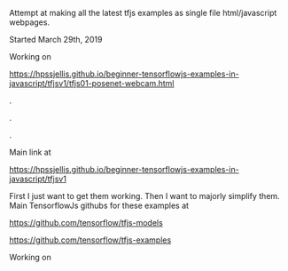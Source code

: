 Attempt at making all the latest tfjs examples as single file html/javascript webpages.

Started March 29th, 2019



Working on 

https://hpssjellis.github.io/beginner-tensorflowjs-examples-in-javascript/tfjsv1/tfjs01-posenet-webcam.html

.




.





.











Main link at 


https://hpssjellis.github.io/beginner-tensorflowjs-examples-in-javascript/tfjsv1


First I just want to get them working. Then I want to majorly simplify them.
Main TensorflowJs githubs for these examples at 



https://github.com/tensorflow/tfjs-models

https://github.com/tensorflow/tfjs-examples


Working on 

















